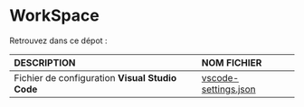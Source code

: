 # WorkSpace

Retrouvez dans ce dépot :

|DESCRIPTION|NOM FICHIER|
|:--|:--|
|Fichier de configuration **Visual Studio Code**|[vscode-settings.json](https://github.com/jasonchampagne/WorkSpace/blob/master/vscode-settings.json)|
